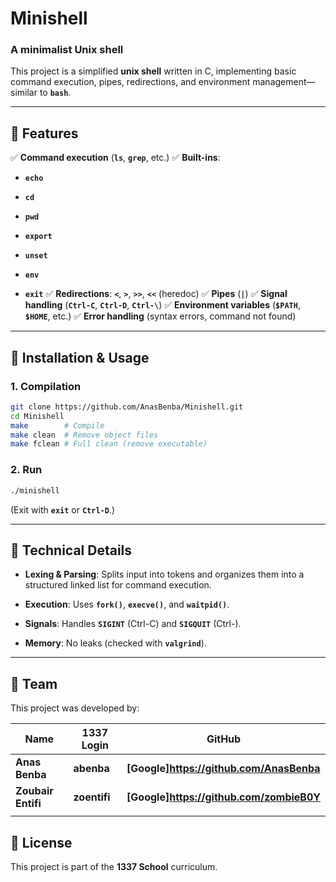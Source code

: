 # Minishell

### A minimalist Unix shell

This project is a simplified **unix shell** written in C, implementing basic command execution, pipes, redirections, and environment management—similar to **`bash`**.

-------------------------------------------------------------------------------------------------------------------------------------------------------------

## 📌 Features

✅ **Command execution** (**`ls`**, **`grep`**, etc.)
✅ **Built-ins**:

- **`echo`**

- **`cd`**

- **`pwd`**

- **`export`**

- **`unset`**

- **`env`**

- **`exit`**
✅ **Redirections**: **`<`**, **`>`**, **`>>`**, **`<<`** (heredoc)
✅ **Pipes** (**`|`**)
✅ **Signal handling** (**`Ctrl-C`**, **`Ctrl-D`**, **`Ctrl-\`**)
✅ **Environment variables** (**`$PATH`**, **`$HOME`**, etc.)
✅ **Error handling** (syntax errors, command not found)

-------------------------------------------------------------------------------------------------------------------------------------------------------------

## 🚀 Installation & Usage

### 1. Compilation
```bash
git clone https://github.com/AnasBenba/Minishell.git
cd Minishell
make        # Compile
make clean  # Remove object files
make fclean # Full clean (remove executable)
```

### 2. Run
```bash
./minishell
```
(Exit with **`exit`** or **`Ctrl-D`**.)

-------------------------------------------------------------------------------------------------------------------------------------------------------------

## 🧠 Technical Details

- **Lexing & Parsing**: Splits input into tokens and organizes them into a structured linked list for command execution.

- **Execution**: Uses **`fork()`**, **`execve()`**, and **`waitpid()`**.

- **Signals**: Handles **`SIGINT`** (Ctrl-C) and **`SIGQUIT`** (Ctrl-).

- **Memory**: No leaks (checked with **`valgrind`**).

-------------------------------------------------------------------------------------------------------------------------------------------------------------

## 👥 Team

This project was developed by:

|   **Name**	        |   **1337 Login**|     **GitHub**                                     |
|-----------------------|-----------------|----------------------------------------------------|
|   **Anas Benba**	    |   **abenba**	  |     **[Google]https://github.com/AnasBenba**       | 
|   **Zoubair Entifi**  |	**zoentifi**  |  	**[Google]https://github.com/zombieB0Y**       | 
|                       |                 |                                                    | 


## 📜 License

This project is part of the **1337 School** curriculum.
